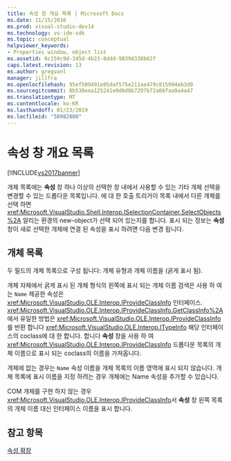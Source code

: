 ```yaml
---
title: 속성 창 개요 목록 | Microsoft Docs
ms.date: 11/15/2016
ms.prod: visual-studio-dev14
ms.technology: vs-ide-sdk
ms.topic: conceptual
helpviewer_keywords:
- Properties window, object list
ms.assetid: 6c159c9d-345d-4b23-8ddd-9839d338b62f
caps.latest.revision: 13
ms.author: gregvanl
manager: jillfra
ms.openlocfilehash: 95ef509491e05daf575e211ae479c815994eb3d0
ms.sourcegitcommit: 8b538eea125241e9d6d8b7297b72a66faa9a4a47
ms.translationtype: MT
ms.contentlocale: ko-KR
ms.lasthandoff: 01/23/2019
ms.locfileid: "58982808"
---
```

# <a name="properties-window-object-list"></a>속성 창 개요 목록
[!INCLUDE[vs2017banner](../../includes/vs2017banner.md)]

개체 목록에는 **속성** 창 하나 이상의 선택한 창 내에서 사용할 수 있는 기타 개체 선택을 변경할 수 있는 드롭다운 목록입니다. 에 대 한 호출 트리거이 목록 내에서 다른 개체를 선택 하면 <xref:Microsoft.VisualStudio.Shell.Interop.ISelectionContainer.SelectObjects%2A> 알리는 환경의 new-object가 선택 되어 있는지를 합니다. 표시 되는 정보는 **속성** 창이 새로 선택한 개체에 연결 된 속성을 표시 하려면 다음 변경 됩니다.  
  
## <a name="the-object-list"></a>개체 목록  
 두 필드의 개체 목록으로 구성 됩니다: 개체 유형과 개체 이름을 (굵게 표시 됨).  
  
 개체 자체에서 굵게 표시 된 개체 형식의 왼쪽에 표시 되는 개체 이름 검색은 사용 하 여는 `Name` 제공한 속성은 <xref:Microsoft.VisualStudio.OLE.Interop.IProvideClassInfo> 인터페이스. <xref:Microsoft.VisualStudio.OLE.Interop.IProvideClassInfo.GetClassInfo%2A>에서 유일한 방법은 <xref:Microsoft.VisualStudio.OLE.Interop.IProvideClassInfo>를 반환 합니다 <xref:Microsoft.VisualStudio.OLE.Interop.ITypeInfo> 해당 인터페이스의 coclass에 대 한 합니다. 합니다 **속성** 창을 사용 하 여 <xref:Microsoft.VisualStudio.OLE.Interop.IProvideClassInfo> 드롭다운 목록의 개체 이름으로 표시 되는 coclass의 이름을 가져옵니다.  
  
 개체에 없는 경우는 `Name` 속성 이름을 개체 목록의 이름 영역에 표시 되지 않습니다. 개체 목록에 표시 이름을 지정 하려는 경우 개체에는 Name 속성을 추가할 수 있습니다.  
  
 COM 개체를 구현 하지 않는 경우 <xref:Microsoft.VisualStudio.OLE.Interop.IProvideClassInfo>서 **속성** 창 왼쪽 목록의 개체 이름 대신 인터페이스 이름을 표시 합니다.  
  
## <a name="see-also"></a>참고 항목  
 [속성 확장](../../extensibility/internals/extending-properties.md)
